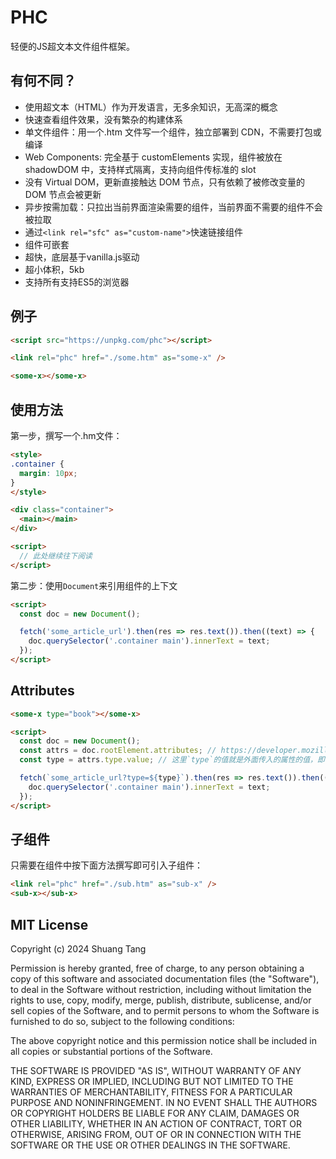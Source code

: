 # PHC

轻便的JS超文本文件组件框架。

## 有何不同？

- 使用超文本（HTML）作为开发语言，无多余知识，无高深的概念
- 快速查看组件效果，没有繁杂的构建体系
- 单文件组件：用一个.htm 文件写一个组件，独立部署到 CDN，不需要打包或编译
- Web Components: 完全基于 customElements 实现，组件被放在 shadowDOM 中，支持样式隔离，支持向组件传标准的 slot
- 没有 Virtual DOM，更新直接触达 DOM 节点，只有依赖了被修改变量的 DOM 节点会被更新
- 异步按需加载：只拉出当前界面渲染需要的组件，当前界面不需要的组件不会被拉取
- 通过`<link rel="sfc" as="custom-name">`快速链接组件
- 组件可嵌套
- 超快，底层基于vanilla.js驱动
- 超小体积，5kb
- 支持所有支持ES5的浏览器

## 例子

```html
<script src="https://unpkg.com/phc"></script>

<link rel="phc" href="./some.htm" as="some-x" />

<some-x></some-x>
```

## 使用方法

第一步，撰写一个.hm文件：

```html
<style>
.container {
  margin: 10px;
}
</style>

<div class="container">
  <main></main>
</div>

<script>
  // 此处继续往下阅读
</script>
```

第二步：使用`Document`来引用组件的上下文

```html
<script>
  const doc = new Document();

  fetch('some_article_url').then(res => res.text()).then((text) => {
    doc.querySelector('.container main').innerText = text;
  });
</script>
```

## Attributes

```html
<some-x type="book"></some-x>
```

```html
<script>
  const doc = new Document();
  const attrs = doc.rootElement.attributes; // https://developer.mozilla.org/zh-CN/docs/Web/API/NamedNodeMap
  const type = attrs.type.value; // 这里`type`的值就是外面传入的属性的值，即"book"

  fetch(`some_article_url?type=${type}`).then(res => res.text()).then((text) => {
    doc.querySelector('.container main').innerText = text;
  });
</script>
```

## 子组件

只需要在组件中按下面方法撰写即可引入子组件：

```html
<link rel="phc" href="./sub.htm" as="sub-x" />
<sub-x></sub-x>
```

## MIT License

Copyright (c) 2024 Shuang Tang

Permission is hereby granted, free of charge, to any person obtaining a copy of this software and associated documentation files (the "Software"), to deal in the Software without restriction, including without limitation the rights to use, copy, modify, merge, publish, distribute, sublicense, and/or sell copies of the Software, and to permit persons to whom the Software is furnished to do so, subject to the following conditions:

The above copyright notice and this permission notice shall be included in all copies or substantial portions of the Software.

THE SOFTWARE IS PROVIDED "AS IS", WITHOUT WARRANTY OF ANY KIND, EXPRESS OR IMPLIED, INCLUDING BUT NOT LIMITED TO THE WARRANTIES OF MERCHANTABILITY, FITNESS FOR A PARTICULAR PURPOSE AND NONINFRINGEMENT. IN NO EVENT SHALL THE AUTHORS OR COPYRIGHT HOLDERS BE LIABLE FOR ANY CLAIM, DAMAGES OR OTHER LIABILITY, WHETHER IN AN ACTION OF CONTRACT, TORT OR OTHERWISE, ARISING FROM, OUT OF OR IN CONNECTION WITH THE SOFTWARE OR THE USE OR OTHER DEALINGS IN THE SOFTWARE.